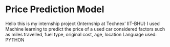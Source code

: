 # Price Prediction Model

Hello this is my internship project {Internship at Technex' IIT-BHU}
I used Machine learning to predict the price of a used car
considered factors such as miles travelled, fuel type, original cost, age, location
Language used: PYTHON

